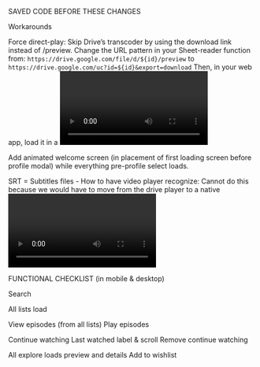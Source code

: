 SAVED CODE BEFORE THESE CHANGES

Workarounds

Force direct-play: Skip Drive’s transcoder by using the download link instead of /preview.
Change the URL pattern in your Sheet-reader function from: `https://drive.google.com/file/d/${id}/preview` to `https://drive.google.com/uc?id=${id}&export=download`
Then, in your web app, load it in a <video controls> tag instead of embedding the Drive player iframe. That way the browser plays the raw MP4 directly (no Google processing needed).
Re-encode audio to stereo: If you really want Drive’s preview player working, try re-encoding the file with AAC stereo (-c:v copy -c:a aac -ac 2). Smaller audio complexity makes Drive more likely to finish.
Split the file: Huge files sometimes choke Drive. Splitting them into <2GB chunks can help, though it’s clunkier.

Add animated welcome screen (in placement of first loading screen before profile modal) while everything pre-profile select loads.

SRT = Subtitles files - How to have video player recognize: Cannot do this because we would have to move from the drive player to a native <video> player, which requires drive to be public. Only way to do this would be:
Mux them in (burn or embed into the file)
	•	Use something like FFmpeg to merge subs directly into the MP4 as a caption track.
	•	Google Drive might then expose the CC button in their player.
	•	Downside: you have to re-encode every file that needs captions.



FUNCTIONAL CHECKLIST (in mobile & desktop)

Search

All lists load

View episodes (from all lists)
Play episodes

Continue watching
Last watched label & scroll
Remove continue watching

All explore loads preview and details
Add to wishlist
